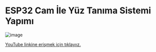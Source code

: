 # ESP32 Cam İle Yüz Tanıma Sistemi Yapımı # 

![image](https://user-images.githubusercontent.com/101178401/179946977-8e00eac2-de59-4eba-bced-33883761753e.png)

[YouTube linkine erişmek için tıklayıız.](https://www.youtube.com/watch?v=w97zCZIOeWU)
